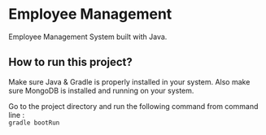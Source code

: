 # Employee Management

Employee Management System built with Java.


## How to run this project?

Make sure Java & Gradle is properly installed in your system.
Also make sure MongoDB is installed and running on your system.

Go to the project directory and run the following command from command line : 
<br />`gradle bootRun`
